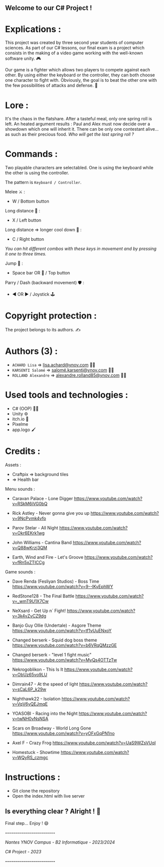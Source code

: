 ## Welcome to our C# Project !


# Explications :

This project was created by three second year students of computer sciences. As part of our C# lessons, our final exam is a project which consists in the making of a video game working with the well-known software unity. 🎮

Our game is a fighter which allows two players to compete against each other. By using either the keyboard or the controller, they can both choose one character to fight with. Obviously, the goal is to beat the other one with the few possibilities of attacks and defense. 🥊  


# Lore : 
It's the chaos in the flatshare. After a tasteful meal, only one spring roll is left. An heated argument results : Paul and Alex must now decide over a showdown which one will inherit it. There can be only one contestant alive... as such as their precious food.
*Who will get the last spring roll ?*


# Commands : 

Two playable characters are selectabled. 
One is using the keyboard while the other is using the controller. 

The pattern is `Keyboard / Controller`.

Melee ⚔️ :
- W / Bottom button

Long distance 🏹 :
- X / Left button

Long distance => longer cool down 🏹 : 
- C / Right button

_You can hit different combos with these keys in movement and by pressing it one to three times._

Jump 🦘 : 
- Space bar OR 🔼 / Top button

Parry / Dash (backward movement) 🛡️ :
- ◀️ OR ▶️ / Joystick 🕹


# Copyright protection : 

The project belongs to its authors. ✍️ 


# Authors (3) :

- `ACHARD Lisa` => lisa.achard@ynov.com 👩‍🎓
- `KARSENTI Salomé` => salomé.karsenti@ynov.com 👩‍🎓
- `ROLLAND Alexandre` => alexandre.rolland85@ynov.com 👨‍🎓


# Used tools and technologies :

- C# (OOP) 👨‍💻
- Unity ⚙️
- itch.io 🧱 
- Pixelme 
- app.logo 🖌️


# Credits : 

Assets : 
- Craftpix => background tiles
- => Health bar


Menu sounds : 
- Caravan Palace - Lone Digger
https://www.youtube.com/watch?v=RSkM6iVG0bQ

- Rick Astley - Never gonna give you up
https://www.youtube.com/watch?v=9NcPvmk4vfo

- Parov Stelar - All Night
https://www.youtube.com/watch?v=Okr6EKrk1wg

- John Williams - Cantina Band
https://www.youtube.com/watch?v=Q88wKrzj3QM

- Earth, Wind and Fire - Let's Groove
https://www.youtube.com/watch?v=fRn5xZTICCg


Game sounds : 
- Dave Renda (Fesliyan Studios) - Boss Time
https://www.youtube.com/watch?v=9--lKyEphWY

- RedStone128 - The Final Battle
https://www.youtube.com/watch?v=_wmT9U1X7Cw

- NeXsard - Get Up n´ Fight!
https://www.youtube.com/watch?v=3k4vZvCZ9dg

- Banjo Guy Ollie (Undertale) - Asgore Theme
https://www.youtube.com/watch?v=tf1vUuENxoY

- Changed berserk - Squid dog boss theme
https://www.youtube.com/watch?v=b6VRqQMzzGE

- Changed berserk - "level 1 fight music"
https://www.youtube.com/watch?v=MyQs4OTTzTw

- Nekrogoblikon - This Is It
https://www.youtube.com/watch?v=ObUz65vo9LU

- Dimrain47 - At the speed of light
https://www.youtube.com/watch?v=sCaL6P_k29w

- Nighthawk22 - Isolation
https://www.youtube.com/watch?v=VqV6yQEJmqE

- YOASOBI - Racing into the Night
https://www.youtube.com/watch?v=twNH0vNsNSA

- Scars on Broadway - World Long Gone
https://www.youtube.com/watch?v=yOFxGqPN1no

- Axel F - Crazy Frog
https://www.youtube.com/watch?v=UaS9WZsVUqI

- Homestuck - Showtime
https://www.youtube.com/watch?v=WQyRS_czmgc



# Instructions : 

- Git clone the repository
- Open the index.html with live server


## Is everything clear ? Alright ! 🎉

Final step... Enjoy ! 😄


**-------------------------**

*Nantes YNOV Campus - B2 Informatique - 2023/2024*

*C# Project - 2023*

**-------------------------**